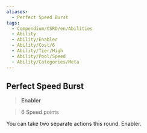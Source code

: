 ```yaml
---
aliases:
  - Perfect Speed Burst
tags:
  - Compendium/CSRD/en/Abilities
  - Ability
  - Ability/Enabler
  - Ability/Cost/6
  - Ability/Tier/High
  - Ability/Pool/Speed
  - Ability/Categories/Meta
---
```

    
      
## Perfect Speed Burst      
>**Enabler**      
>6 Speed points    
      
You can take two separate actions this round. Enabler.
